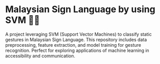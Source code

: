 # Malaysian Sign Language by using SVM ✌🏻

A project leveraging SVM (Support Vector Machines) to classify static gestures in Malaysian Sign Language. This repository includes data preprocessing, feature extraction, and model training for gesture recognition. Perfect for exploring applications of machine learning in accessibility and communication.
